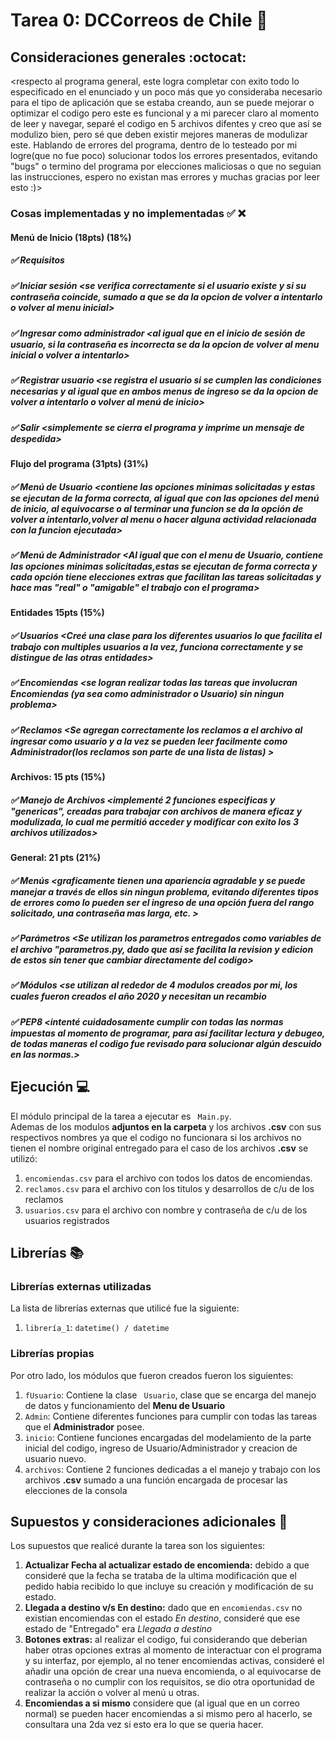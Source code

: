 # Tarea 0: DCCorreos de Chile :school_satchel:

## Consideraciones generales :octocat:

<respecto al programa general, este logra completar con exito todo lo especificado en el enunciado y un poco más que yo consideraba necesario para el tipo de aplicación que se estaba creando, aun se puede mejorar o optimizar el codigo pero este es funcional y a mi parecer claro al momento de leer y navegar, separé el codigo en 5 archivos difentes y creo que así se modulizo bien, pero sé que deben existir mejores maneras de modulizar este. Hablando de errores del programa, dentro de lo testeado por mi logre(que no fue poco) solucionar todos los errores presentados, evitando "bugs" o termino del programa por elecciones maliciosas o que no seguian las instrucciones, espero no existan mas errores y muchas gracias por leer esto :)>

### Cosas implementadas y no implementadas :white_check_mark: :x:
#### Menú de Inicio (18pts) (18%)
##### ✅ Requisitos <Contiene todas las opciones solicitadas>
##### ✅ Iniciar sesión <se verifica correctamente si el usuario existe y si su contraseña coincide, sumado a que se da la opcion de volver a intentarlo o volver al menu inicial>
##### ✅ Ingresar como administrador <al igual que en el inicio de sesión de usuario, si la contraseña es incorrecta se da la opcion de volver al menu inicial o volver a intentarlo>
##### ✅ Registrar usuario <se registra el usuario si se cumplen las condiciones necesarias y al igual que en ambos menus de ingreso se da la opcion de volver a intentarlo o volver al menú de inicio>
##### ✅ Salir <simplemente se cierra el programa y imprime un mensaje de despedida\>
#### Flujo del programa (31pts) (31%) 
##### ✅ Menú de Usuario <contiene las opciones minimas solicitadas y estas se ejecutan de la forma correcta, al igual que con las opciones del menú de inicio, al equivocarse o al terminar una funcion se da la opción de volver a intentarlo,volver al menu o hacer alguna actividad relacionada con la funcion ejecutada\>
##### ✅ Menú de Administrador <Al igual que con el menu de Usuario, contiene las opciones minimas solicitadas,estas se ejecutan de forma correcta y cada opción tiene elecciones extras que facilitan las tareas solicitadas y hace mas "real" o "amigable" el trabajo con el programa\>
#### Entidades 15pts (15%)
##### ✅ Usuarios <Creé una clase para los diferentes usuarios lo que facilita el trabajo con multiples usuarios a la vez, funciona correctamente y se distingue de las otras entidades>
##### ✅ Encomiendas <se logran realizar todas las tareas que involucran Encomiendas (ya sea como administrador o Usuario) sin ningun problema>
##### ✅ Reclamos <Se agregan correctamente los reclamos a el archivo al ingresar como usuario y a la vez se pueden leer facilmente como Administrador(los reclamos son parte de una lista de listas) >
#### Archivos: 15 pts (15%)
##### ✅ Manejo de Archivos <implementé 2 funciones especificas y "genericas", creadas para trabajar con archivos de manera eficaz y modulizada, lo cual me permitió acceder y modificar con exito los 3 archivos utilizados>
#### General: 21 pts (21%)
##### ✅ Menús <graficamente tienen una apariencia agradable y se puede manejar a través de ellos sin ningun problema, evitando diferentes tipos de errores como lo pueden ser el ingreso de una opción fuera del rango solicitado, una contraseña mas larga, etc. >
##### ✅ Parámetros <Se utilizan los parametros entregados como variables de el archivo "**parametros.py**, dado que así se facilita la revision y edicion de estos sin tener que cambiar directamente del codigo\>
##### ✅ Módulos <se utilizan al rededor de 4 modulos creados por mi, los cuales fueron creados el año 2020 y necesitan un recambio
>
##### ✅ PEP8 <intenté cuidadosamente cumplir con todas las normas impuestas al momento de programar, para así facilitar lectura y debugeo, de todas maneras el codigo fue revisado para solucionar algún descuido en las normas.\>

## Ejecución :computer:
El módulo principal de la tarea a ejecutar es  ``` Main.py```.\
Ademas de los modulos **adjuntos en la carpeta** y los archivos  **.csv** con sus respectivos nombres ya que el codigo no funcionara si los archivos no tienen el nombre original entregado
para el caso de los archivos **.csv** se utilizó:
1. ```encomiendas.csv``` para el archivo con todos los datos de encomiendas.
2. ```reclamos.csv``` para el archivo con los titulos y desarrollos de c/u de los reclamos
3. ```usuarios.csv``` para el archivo con nombre y contraseña de c/u de los usuarios registrados




## Librerías :books:
### Librerías externas utilizadas
La lista de librerías externas que utilicé fue la siguiente:

1. ```librería_1```: ```datetime() / datetime```


### Librerías propias
Por otro lado, los módulos que fueron creados fueron los siguientes:

1. ```fUsuario```: Contiene la clase ``` Usuario```, clase que se encarga del manejo de datos y funcionamiento del **Menu de Usuario**
2. ```Admin```: Contiene diferentes funciones para cumplir con todas las tareas que el **Administrador** posee.
3. ```inicio```: Contiene funciones encargadas del modelamiento de la parte inicial del codigo, ingreso de Usuario/Administrador y creacion de usuario nuevo.
3. ```archivos```: Contiene 2  funciones dedicadas a el manejo y trabajo con los archivos **.csv** sumado a una función encargada de procesar las elecciones de la consola

## Supuestos y consideraciones adicionales :thinking:
Los supuestos que realicé durante la tarea son los siguientes:

1. **Actualizar Fecha al actualizar estado de encomienda:** debido a que consideré que la fecha se trataba de la ultima modificación que el pedido habia recibido lo que incluye su creación y modificación de su estado.
2. **Llegada a destino v/s En destino:** dado que en ```encomiendas.csv``` no existian encomiendas con el estado *En destino*, consideré que ese estado de "Entregado" era *Llegada a destino*
3. **Botones extras:** al realizar el codigo, fui considerando que deberian haber otras opciones extras al momento de interactuar con el programa y su interfaz, por ejemplo, al no tener encomiendas activas, consideré el añadir una opción de crear una nueva encomienda, o al equivocarse de contraseña o no cumplir con los requisitos, se dio otra oportunidad de realizar la acción o volver al menú u otras.
4. **Encomiendas a si mismo** considere que (al igual que en un correo normal) se pueden hacer encomiendas a si mismo pero al hacerlo, se consultara una 2da vez si esto era lo que se queria hacer.